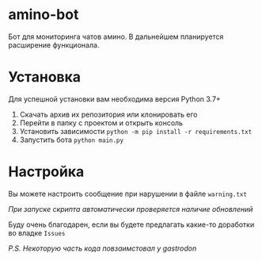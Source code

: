 
# amino-bot  
Бот для мониторинга чатов амино. В дальнейшем планируется расширение функционала.

# Установка
Для успешной установки вам необходима версия Python 3.7+

1. Скачать архив их репозитория или клонировать его
2. Перейти в папку с проектом и открыть консоль
3. Установить зависимости `python -m pip install -r requirements.txt`
4. Запустить бота `python main.py`

# Настройка
Вы можете настроить сообщение при нарушении в файле `warning.txt`

*При запуске скрипта автоматически проверяется наличие обновлений*

Буду очень благодарен, если вы будете предлагать какие-то доработки во владке `Issues`
  
*P.S. Некоторую часть кода повзаимстовал у gastrodon*
